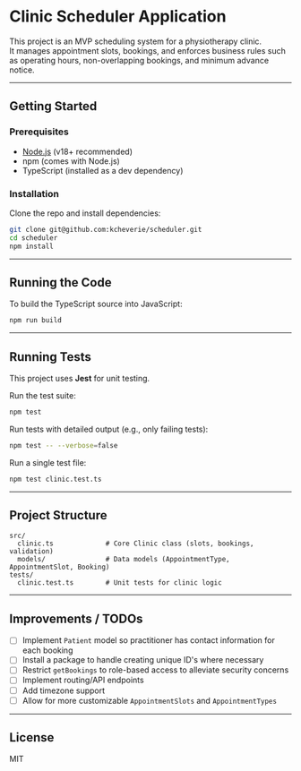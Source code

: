 # Clinic Scheduler Application

This project is an MVP scheduling system for a physiotherapy clinic.  
It manages appointment slots, bookings, and enforces business rules such as operating hours, non-overlapping bookings, and minimum advance notice.

---

## Getting Started

### Prerequisites
- [Node.js](https://nodejs.org/) (v18+ recommended)
- npm (comes with Node.js)
- TypeScript (installed as a dev dependency)

### Installation
Clone the repo and install dependencies:
```bash
git clone git@github.com:kcheverie/scheduler.git
cd scheduler
npm install
```

---

## Running the Code

To build the TypeScript source into JavaScript:
```bash
npm run build
```
---

## Running Tests

This project uses **Jest** for unit testing.

Run the test suite:
```bash
npm test
```

Run tests with detailed output (e.g., only failing tests):
```bash
npm test -- --verbose=false
```

Run a single test file:
```bash
npm test clinic.test.ts
```

---

## Project Structure

```
src/
  clinic.ts             # Core Clinic class (slots, bookings, validation)
  models/               # Data models (AppointmentType, AppointmentSlot, Booking)
tests/
  clinic.test.ts        # Unit tests for clinic logic
```

---

## Improvements / TODOs

- [ ] Implement `Patient` model so practitioner has contact information for each booking
- [ ] Install a package to handle creating unique ID's where necessary
- [ ] Restrict `getBookings` to role-based access to alleviate security concerns
- [ ] Implement routing/API endpoints
- [ ] Add timezone support
- [ ] Allow for more customizable `AppointmentSlots` and `AppointmentTypes`

---

## License
MIT
